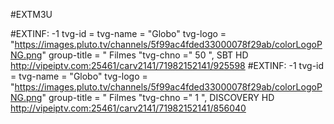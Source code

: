 #EXTM3U

#EXTINF: -1 tvg-id = tvg-name = "Globo" tvg-logo = "https://images.pluto.tv/channels/5f99ac4fded33000078f29ab/colorLogoPNG.png" group-title = " Filmes "tvg-chno =" 50 ", SBT HD
http://vipeiptv.com:25461/carv2141/71982152141/925598
#EXTINF: -1 tvg-id = tvg-name = "Globo" tvg-logo = "https://images.pluto.tv/channels/5f99ac4fded33000078f29ab/colorLogoPNG.png" group-title = " Filmes "tvg-chno =" 1 ", DISCOVERY HD
http://vipeiptv.com:25461/carv2141/71982152141/856040
